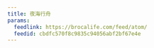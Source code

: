 ```yaml
---
title: 夜海行舟
params:
  feedlink: https://brocalife.com/feed/atom/
  feedid: cbdfc570f8c9835c94056abf2bf67e4e
---
```


